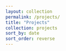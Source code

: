 ```yaml
---
layout: collection
permalink: /projects/
title: "Projects"
collection: projects
sort_by: date
sort_order: reverse
---
```

